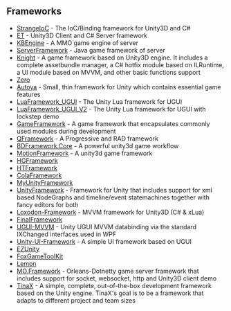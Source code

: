 ## Frameworks

  - [StrangeIoC](https://github.com/strangeioc/strangeioc) - The IoC/Binding framework for Unity3D and C#
  - [ET](https://github.com/egametang/ET) - Unity3D Client and C# Server framework
  - [KBEngine](https://github.com/kbengine/kbengine) - A MMO game engine of server
  - [ServerFramework](https://github.com/zhangqi-ulua/ServerFramework) - Java game framework of server
  - [Knight](https://github.com/winddyhe/knight) - A game framework based on Unity3D engine. It includes a complete assetbundle manager, a C# hotfix module based on ILRuntime, a UI module based on MVVM, and other basic functions support
  - [Zero](https://github.com/jinglikeblue/Zero)
  - [Autoya](https://github.com/sassembla/Autoya) - Small, thin framework for Unity which contains essential game features
  - [LuaFramework_UGUI](https://github.com/jarjin/LuaFramework_UGUI) - The Unity Lua framework for UGUI
  - [LuaFramework_UGUI_V2](https://github.com/jarjin/LuaFramework_UGUI_V2) - The Unity Lua framework for UGUI with lockstep demo
  - [GameFramework](https://github.com/EllanJiang/GameFramework) - A game framework that encapsulates commonly used modules during development
  - [QFramework](https://github.com/liangxiegame/QFramework) - A Progressive and RAD framework
  - [BDFramework.Core](https://github.com/yimengfan/BDFramework.Core) - A powerful unity3d game workflow
  - [MotionFramework](https://github.com/gmhevinci/MotionFramework) - A unity3d game framework
  - [HGFramework](https://github.com/zhutaorun/HGFramework)
  - [HTFramework](https://github.com/SaiTingHu/HTFramework)
  - [ColaFramework](https://github.com/XINCGer/ColaFrameWork)
  - [MyUnityFramework](https://github.com/GaoKaiHaHa/MyUnityFrameWork)
  - [UnityFramework](https://github.com/traggett/UnityFramework) - Framework for Unity that includes support for xml based NodeGraphs and timeline/event statemachines together with fancy editors for both
  - [Loxodon-Framework](https://github.com/cocowolf/loxodon-framework) - MVVM framework for Unity3D (C# & xLua)
  - [FinalFramework](https://github.com/jarjin/FinalFramework)
  - [UGUI-MVVM](https://github.com/jbruening/ugui-mvvm) - Unity UGUI MVVM databinding via the standard IXChanged interfaces used in WPF
  - [Unity-UI-Framework](https://github.com/MrNerverDie/Unity-UI-Framework) - A simple UI framework based on UGUI
  - [EZUnity](https://github.com/EZhex1991/EZUnity)
  - [FoxGameToolKit](https://github.com/FoxGame825/FoxGameToolKit)
  - [Lemon](https://github.com/onelei/Lemon)
  - [MO.Framework](https://github.com/mmogdeveloper/MO.Framework) - Orleans-Dotnetty game server framework that includes support for socket, websocket, http and Unity3D client demo
  - [TinaX](https://github.com/yomunsam/TinaX) - A simple, complete, out-of-the-box development framework based on the Unity engine. TinaX's goal is to be a framework that adapts to different project and team sizes
